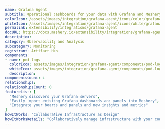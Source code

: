 ```yaml
---
name: Grafana Agent
subtitle: Operational dashboards for your data with Grafana and Meshery
colorIcon: /assets/images/integration/grafana-agent/icons/color/grafana-agent-color.svg
whiteIcon: /assets/images/integration/grafana-agent/icons/white/grafana-agent-white.svg
permalink: extensibility/integrations/grafana-agent
docURL: https://docs.meshery.io/extensibility/integrations/grafana-agent
description: 
category: Observability and Analysis
subcategory: Monitoring
registrant: Artifact Hub
components: 
- name: pod-logs
  colorIcon: assets/images/integration/grafana-agent/components/pod-logs/icons/color/pod-logs-color.svg
  whiteIcon: assets/images/integration/grafana-agent/components/pod-logs/icons/white/pod-logs-white.svg
  description: 
componentsCount: 1
relationships: 
relationshipsCount: 0
featureList: [
  "Meshery discovers your Grafana servers",
  "Easily import existing Grafana dashboards and panels into Meshery",
  "Integrate your boards and panels and new insights and metrics"
]
howItWorks: "Collaborative Infrastructure as Design"
howItWorksDetails: "Collaboratively manage infrastructure with your coworkers synchronously sharing the same designs."
---
```

